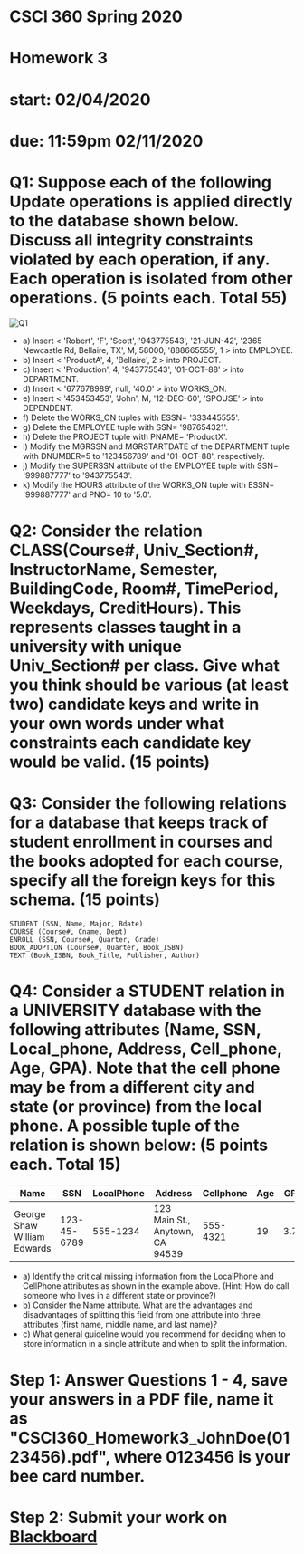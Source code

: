 # CSCI 360 Spring 2020
# Homework 3
# start: 02/04/2020
# due: 11:59pm 02/11/2020

# Q1: Suppose each of the following Update operations is applied directly to the database shown below. Discuss all integrity constraints violated by each operation, if any. Each operation is isolated from other operations. (5 points each. Total 55)

![Q1](https://d2vlcm61l7u1fs.cloudfront.net/media%2F605%2F6052c100-6ddb-4570-8c74-bff61d413d87%2FphpDnEFxK.png)

+ a) Insert < 'Robert', 'F', 'Scott', '943775543', '21-JUN-42', '2365 Newcastle Rd, Bellaire, TX', M, 58000, '888665555', 1 > into EMPLOYEE.
+ b) Insert < 'ProductA', 4, 'Bellaire', 2 > into PROJECT.
+ c) Insert < 'Production', 4, '943775543', '01-OCT-88' > into DEPARTMENT.
+ d) Insert < '677678989', null, '40.0' > into WORKS_ON.
+ e) Insert < '453453453', 'John', M, '12-DEC-60', 'SPOUSE' > into DEPENDENT.
+ f) Delete the WORKS_ON tuples with ESSN= '333445555'.
+ g) Delete the EMPLOYEE tuple with SSN= '987654321'.
+ h) Delete the PROJECT tuple with PNAME= 'ProductX'.
+ i) Modify the MGRSSN and MGRSTARTDATE of the DEPARTMENT tuple with DNUMBER=5 to '123456789' and '01-OCT-88', respectively.
+ j) Modify the SUPERSSN attribute of the EMPLOYEE tuple with SSN= '999887777' to '943775543'.
+ k) Modify the HOURS attribute of the WORKS_ON tuple with ESSN= '999887777' and PNO= 10 to '5.0'.


# Q2: Consider the relation CLASS(Course#, Univ_Section#, InstructorName, Semester, BuildingCode, Room#, TimePeriod, Weekdays, CreditHours). This represents classes taught in a university with unique Univ_Section# per class. Give what you think should be various (at least two) candidate keys and write in your own words under what constraints each candidate key would be valid. (15 points)

# Q3:  Consider the following relations for a database that keeps track of student enrollment in courses and the books adopted for each course, specify all the foreign keys for this schema. (15 points)

~~~~
STUDENT (SSN, Name, Major, Bdate)
COURSE (Course#, Cname, Dept)
ENROLL (SSN, Course#, Quarter, Grade)
BOOK_ADOPTION (Course#, Quarter, Book_ISBN)
TEXT (Book_ISBN, Book_Title, Publisher, Author)
~~~~


# Q4:  Consider a STUDENT relation in a UNIVERSITY database with the following attributes (Name, SSN, Local_phone, Address, Cell_phone, Age, GPA). Note that the cell phone may be from a different city and state (or province) from the local phone. A possible tuple of the relation is shown below: (5 points each. Total 15)

|Name|SSN|LocalPhone|Address|Cellphone|Age|GPA|
|----|----|----|----|----|----|----|
|George Shaw William Edwards|123-45-6789|555-1234|123 Main St., Anytown, CA 94539|555-4321|19|3.75|

+ a) Identify the critical missing information from the LocalPhone and CellPhone attributes as shown in the example above. (Hint: How do call someone who lives in a different state or province?)  
+ b) Consider the Name attribute.  What are the advantages and disadvantages of splitting this field from one attribute into three attributes (first name, middle name, and last name)?
+ c) What general guideline would you recommend for deciding when to store information in a single attribute and when to split the information.


# Step 1: Answer Questions 1 - 4, save your answers in a PDF file, name it as "CSCI360_Homework3_JohnDoe(0123456).pdf", where 0123456 is your bee card number.

# Step 2: Submit your work on [Blackboard](https://blackboard.sau.edu/webapps/login/)
